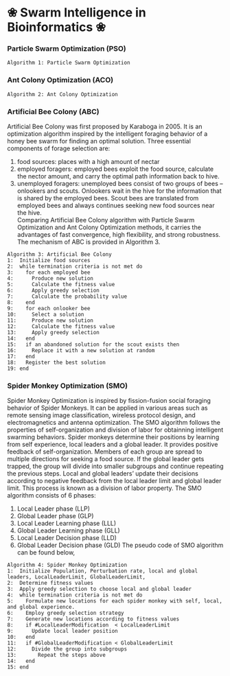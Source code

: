 # ❀ Swarm Intelligence in Bioinformatics ❀

### Particle Swarm Optimization (PSO)
```
Algorithm 1: Particle Swarm Optimization

```

### Ant Colony Optimization (ACO)
```
Algorithm 2: Ant Colony Optimization

```

### Artificial Bee Colony (ABC)
Artificial Bee Colony was first proposed by Karaboga in 2005. It is an optimization algorithm inspired by the intelligent foraging behavior of a honey bee swarm for finding an optimal solution. Three essential components of forage selection are:
1)	food sources: places with a high amount of nectar 
2)	employed foragers: employed bees exploit the food source, calculate the nector amount, and carry the optimal path information back to hive.
3)	unemployed foragers: unemployed bees consist of two groups of bees – onlookers and scouts. Onlookers wait in the hive for the information that is shared by the employed bees. Scout bees are translated from employed bees and always continues seeking new food sources near the hive.   
Comparing Artificial Bee Colony algorithm with Particle Swarm Optimization and Ant Colony Optimization methods, it carries the advantages of fast convergence, high flexibility, and strong robustness. The mechanism of ABC is provided in Algorithm 3.
```
Algorithm 3: Artificial Bee Colony
1:	Initialize food sources
2:	while termination criteria is not met do
3:	  for each employed bee
4:	    Produce new solution
5:	    Calculate the fitness value
6:	    Apply greedy selection 
7:	    Calculate the probability value
8:	  end
9:	  for each onlooker bee
10:	    Select a solution 
11:	    Produce new solution
12:	    Calculate the fitness value
13:	    Apply greedy selection 
14:	  end
15:	  if an abandoned solution for the scout exists then
16:	    Replace it with a new solution at random
17:	  end
18:	  Register the best solution
19:	end
```


### Spider Monkey Optimization (SMO) 
Spider Monkey Optimization is inspired by fission-fusion social foraging behavior of Spider Monkeys. It can be applied in various areas such as remote sensing image classification, wireless protocol design, and electromagnetics and antenna optimization. The SMO algorithm follows the properties of self-organization and division of labor for obtainning intelligent swarming behaviors. Spider monkeys determine their positions by learning from self experience, local leaders and a global leader. It provides positive feedback of self-organization. Members of each group are spread to multiple directions for seeking a food source. If the global leader gets trapped, the group will divide into smaller subgroups and continue repeating the previous steps. Local and global leaders’ update their decisions according to negative feedback from the local leader limit and global leader limit. This process is known as a division of labor property. The SMO algorithm consists of 6 phases:
1)	Local Leader phase (LLP)
2)	Global Leader phase (GLP)
3)	Local Leader Learning phase (LLL)
4)	Global Leader Learning phase (GLL)
5)	Local Leader Decision phase (LLD)
6)	Global Leader Decision phase (GLD)
The pseudo code of SMO algorithm can be found below,
```
Algorithm 4: Spider Monkey Optimization
1:	Initialize Population, Perturbation rate, local and global leaders, LocalLeaderLimit, GlobalLeaderLimit,
2:	Determine fitness values
3:	Apply greedy selection to choose local and global leader
4:	while termination criteria is not met do
5:	  Formulate new locations for each spider monkey with self, local, and global experience.
6:	  Employ greedy selection strategy
7:	  Generate new locations according to fitness values
8:	  if #LocalLeaderModification  < LocalLeaderLimit
9:	    Update local leader position 
10:	  end
11:	  if #GlobalLeaderModification < GlobalLeaderLimit
12:	    Divide the group into subgroups
13: 	  Repeat the steps above
14:	  end
15:	end
```
